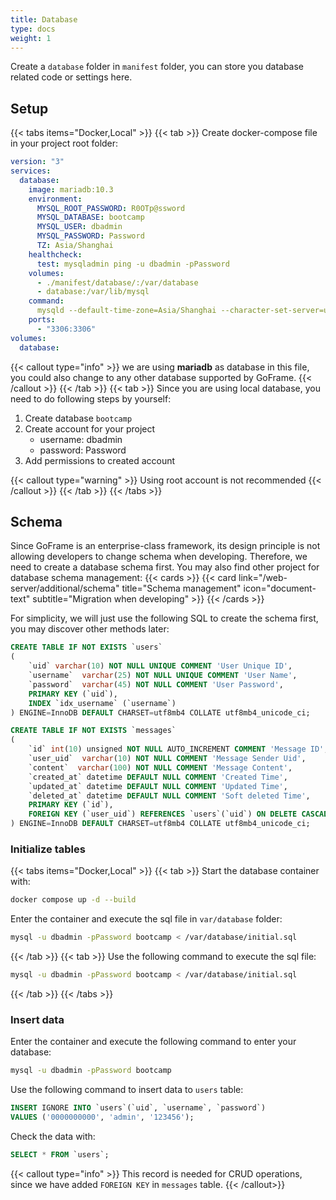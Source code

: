 ```yaml
---
title: Database
type: docs
weight: 1
---
```


Create a `database` folder in `manifest` folder, you can store you database related code or settings here.

## Setup
{{< tabs items="Docker,Local" >}}
{{< tab >}}
Create docker-compose file in your project root folder:
```yaml {filename="docker-compose.yaml"}
version: "3"
services:
  database:
    image: mariadb:10.3
    environment:
      MYSQL_ROOT_PASSWORD: R0OTp@ssword
      MYSQL_DATABASE: bootcamp
      MYSQL_USER: dbadmin
      MYSQL_PASSWORD: Password
      TZ: Asia/Shanghai
    healthcheck:
      test: mysqladmin ping -u dbadmin -pPassword
    volumes:
      - ./manifest/database/:/var/database
      - database:/var/lib/mysql
    command:
      mysqld --default-time-zone=Asia/Shanghai --character-set-server=utf8mb4 --collation-server=utf8mb4_unicode_ci
    ports:
      - "3306:3306"
volumes:
  database:
```
{{< callout type="info" >}}
we are using __mariadb__ as database in this file, you could also change to any other database supported by GoFrame.
{{< /callout >}}
{{< /tab >}}
{{< tab >}}
Since you are using local database, you need to do following steps by yourself:
1. Create database `bootcamp`
2. Create account for your project
    - username: dbadmin
    - password: Password
3. Add permissions to created account

{{< callout type="warning" >}}
Using root account is not recommended
{{< /callout >}}
{{< /tab >}}
{{< /tabs >}}

## Schema

Since GoFrame is an enterprise-class framework, its design principle is not allowing  developers to change schema when developing. Therefore, we need to create a database schema first. You may also find other project for database schema management:
{{< cards >}}
  {{< card link="/web-server/additional/schema" title="Schema management" icon="document-text" subtitle="Migration when developing" >}}
{{< /cards >}}

For simplicity, we will just use the following SQL to create the schema first, you may discover other methods later:
```sql {filename="manifest/database/initial.sql"}
CREATE TABLE IF NOT EXISTS `users`
(
    `uid` varchar(10) NOT NULL UNIQUE COMMENT 'User Unique ID',
    `username`  varchar(25) NOT NULL UNIQUE COMMENT 'User Name',
    `password`  varchar(45) NOT NULL COMMENT 'User Password',
    PRIMARY KEY (`uid`),
    INDEX `idx_username` (`username`)
) ENGINE=InnoDB DEFAULT CHARSET=utf8mb4 COLLATE utf8mb4_unicode_ci;

CREATE TABLE IF NOT EXISTS `messages`
(
    `id` int(10) unsigned NOT NULL AUTO_INCREMENT COMMENT 'Message ID',
    `user_uid`  varchar(10) NOT NULL COMMENT 'Message Sender Uid',
    `content`  varchar(100) NOT NULL COMMENT 'Message Content',
    `created_at` datetime DEFAULT NULL COMMENT 'Created Time',
    `updated_at` datetime DEFAULT NULL COMMENT 'Updated Time',
    `deleted_at` datetime DEFAULT NULL COMMENT 'Soft deleted Time',
    PRIMARY KEY (`id`),
    FOREIGN KEY (`user_uid`) REFERENCES `users`(`uid`) ON DELETE CASCADE
) ENGINE=InnoDB DEFAULT CHARSET=utf8mb4 COLLATE utf8mb4_unicode_ci;
```

### Initialize tables

{{< tabs items="Docker,Local" >}}
{{< tab >}}
Start the database container with:
```bash
docker compose up -d --build
```
Enter the container and execute the sql file in `var/database` folder:
```bash
mysql -u dbadmin -pPassword bootcamp < /var/database/initial.sql
```
{{< /tab >}}
{{< tab >}}
Use the following command to execute the sql file:
```bash
mysql -u dbadmin -pPassword bootcamp < /var/database/initial.sql
```
{{< /tab >}}
{{< /tabs >}}

### Insert data

Enter the container and execute the following command to enter your database:

```bash
mysql -u dbadmin -pPassword bootcamp
```

Use the following command to insert data to `users` table:

```sql
INSERT IGNORE INTO `users`(`uid`, `username`, `password`)
VALUES ('0000000000', 'admin', '123456');
```

Check the data with:

```sql
SELECT * FROM `users`;
```

{{< callout type="info" >}}
This record is needed for CRUD operations, since we have added `FOREIGN KEY` in `messages` table.
{{< /callout>}}